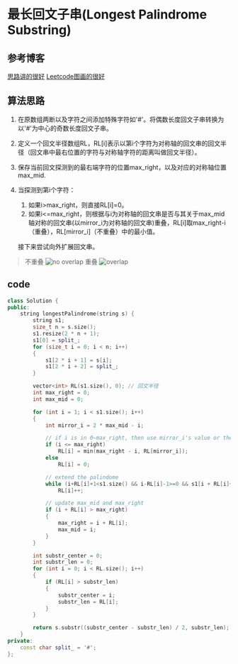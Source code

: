 # 最长回文子串(Longest Palindrome Substring)

## 参考博客
[思路讲的很好](http://www.jianshu.com/p/799bc53d4e3d)
[Leetcode图画的很好](http://articles.leetcode.com/longest-palindromic-substring-part-ii/)

## 算法思路
1. 在原数组两断以及字符之间添加特殊字符如'#'。将偶数长度回文子串转换为以'#'为中心的奇数长度回文子串。
2. 定义一个回文半径数组RL，RL[i]表示以第i个字符为对称轴的回文串的回文半径（回文串中最右位置的字符与对称轴字符的距离叫做回文半径）。
3. 保存当前回文探测到的最右端字符的位置max_right，以及对应的对称轴位置max_mid.
4. 当探测到第i个字符：
    1) 如果i>max_right，则直接RL[i]=0。
    2) 如果i<=max_right，则根据与i为对称轴的回文串是否与其关于max_mid轴对称的回文串(以mirror_i为对称轴的回文串)重叠，RL[i]取max_right-i（重叠），RL[mirror_i]（不重叠）中的最小值。

    接下来尝试向外扩展回文串。

> 不重叠
![no overlap](http://7xnluw.com1.z0.glb.clouddn.com/Algorithm/palindrome_no_overlap.png)
> 重叠
![overlap](http://7xnluw.com1.z0.glb.clouddn.com/Algorithm/palindrome_overlap.png)

## code
```cpp
class Solution {
public:
    string longestPalindrome(string s) {
        string s1;
        size_t n = s.size();
        s1.resize(2 * n + 1);
        s1[0] = split_;
        for (size_t i = 0; i < n; i++)
        {
            s1[2 * i + 1] = s[i];
            s1[2 * i + 2] = split_;
        }

        vector<int> RL(s1.size(), 0); // 回文半径
        int max_right = 0;
        int max_mid = 0;

        for (int i = 1; i < s1.size(); i++)
        {
            int mirror_i = 2 * max_mid - i;

            // if i is in 0~max_right, then use mirror_i's value or the max_right - i
            if (i <= max_right)
                RL[i] = min(max_right - i, RL[mirror_i]);
            else
                RL[i] = 0;

            // extend the palindome
            while (i+RL[i]+1<s1.size() && i-RL[i]-1>=0 && s1[i + RL[i]+1] == s1[i - RL[i]-1])
                RL[i]++;

            // update max_mid and max_right
            if (i + RL[i] > max_right)
            {
                max_right = i + RL[i];
                max_mid = i;
            }
        }

        int substr_center = 0;
        int substr_len = 0;
        for (int i = 0; i < RL.size(); i++)
        {
            if (RL[i] > substr_len)
            {
                substr_center = i;
                substr_len = RL[i];
            }
        }

        return s.substr((substr_center - substr_len) / 2, substr_len);
    }
private:
    const char split_ = '#';
};
```
